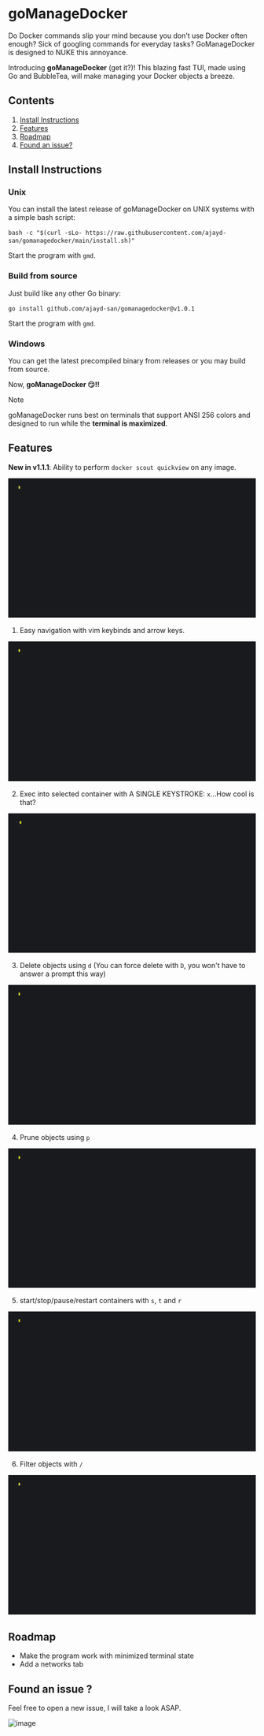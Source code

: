 # goManageDocker

Do Docker commands slip your mind because you don't use Docker often enough? Sick of googling commands for everyday tasks? GoManageDocker is designed to NUKE this annoyance. 

Introducing **goManageDocker** (get it?)! This blazing fast TUI, made using Go and BubbleTea, will make managing your Docker objects a breeze. 

## Contents
1. [Install Instructions](#install-instructions)
2. [Features](#features)
3. [Roadmap](#roadmap)
4. [Found an issue?](#found-an-issue-)

## Install Instructions

### Unix

You can install the latest release of goManageDocker on UNIX systems with a simple bash script:
```
bash -c "$(curl -sLo- https://raw.githubusercontent.com/ajayd-san/gomanagedocker/main/install.sh)"
```
Start the program with `gmd`. 

### Build from source

Just build like any other Go binary: 

```
go install github.com/ajayd-san/gomanagedocker@v1.0.1
```
Start the program with `gmd`.

### Windows 

You can get the latest precompiled binary from releases or you may build from source. 

Now, **goManageDocker 😏!!**

>[!NOTE]
>goManageDocker runs best on terminals that support ANSI 256 colors and designed to run while the **terminal is maximized**.

## Features

**New in v1.1.1**: Ability to perform `docker scout quickview` on any image.

![scout](vhs/gifs/scout.gif)

1. Easy navigation with vim keybinds and arrow keys.

  ![intro](vhs/gifs/intro.gif)

2. Exec into selected container with A SINGLE KEYSTROKE: `x`...How cool is that?

![exec](vhs/gifs/exec.gif)


3. Delete objects using `d` (You can force delete with `D`, you won't have to answer a prompt this way)
   
  ![delete](vhs/gifs/delete.gif)

4. Prune objects using `p`
   
  ![prune](vhs/gifs/prune.gif)

5. start/stop/pause/restart containers with `s`, `t` and `r`
   
  ![startstop](vhs/gifs/startstop.gif)

6. Filter objects with `/`

  ![search](vhs/gifs/search.gif)

## Roadmap
- Make the program work with minimized terminal state
- Add a networks tab

## Found an issue ?

Feel free to open a new issue, I will take a look ASAP.

![image](https://github.com/ajayd-san/gomanagedocker/assets/54715852/61be1ce3-c176-4392-820d-d0e94650ef01)


